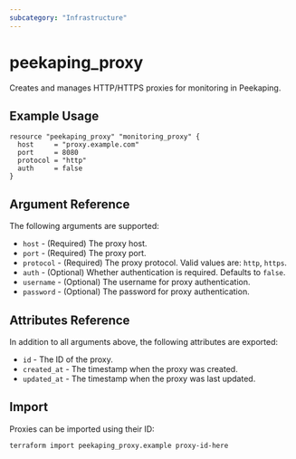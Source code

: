 ```yaml
---
subcategory: "Infrastructure"
---
```


# peekaping_proxy

Creates and manages HTTP/HTTPS proxies for monitoring in Peekaping.

## Example Usage

```hcl
resource "peekaping_proxy" "monitoring_proxy" {
  host     = "proxy.example.com"
  port     = 8080
  protocol = "http"
  auth     = false
}
```

## Argument Reference

The following arguments are supported:

* `host` - (Required) The proxy host.
* `port` - (Required) The proxy port.
* `protocol` - (Required) The proxy protocol. Valid values are: `http`, `https`.
* `auth` - (Optional) Whether authentication is required. Defaults to `false`.
* `username` - (Optional) The username for proxy authentication.
* `password` - (Optional) The password for proxy authentication.

## Attributes Reference

In addition to all arguments above, the following attributes are exported:

* `id` - The ID of the proxy.
* `created_at` - The timestamp when the proxy was created.
* `updated_at` - The timestamp when the proxy was last updated.

## Import

Proxies can be imported using their ID:

```bash
terraform import peekaping_proxy.example proxy-id-here
```
